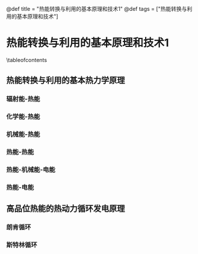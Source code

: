 @def title = "热能转换与利用的基本原理和技术1"
@def tags = ["热能转换与利用的基本原理和技术"]

# 热能转换与利用的基本原理和技术1

\tableofcontents

## 热能转换与利用的基本热力学原理

### 辐射能-热能
### 化学能-热能
### 机械能-热能
### 热能-热能
### 热能-机械能-电能
### 热能-电能

## 高品位热能的热动力循环发电原理
### 朗肯循环
### 斯特林循环
